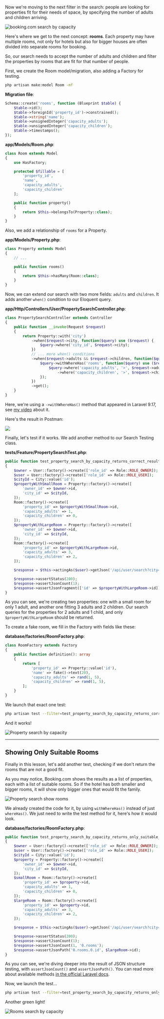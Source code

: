 Now we're moving to the next filter in the search: people are looking for properties fit for their needs of space, by specifying the number of adults and children arriving.

![booking.com search by capacity](images/booking-com-search-capacity.png)

Here's where we get to the next concept: **rooms**. Each property may have multiple rooms, not only for hotels but also for bigger houses are often divided into separate rooms for booking.

So, our search needs to accept the number of adults and children and filter the properties by rooms that are fit for that number of people.

First, we create the Room model/migration, also adding a Factory for testing.

```sh
php artisan make:model Room -mf
```

**Migration file**:
```php
Schema::create('rooms', function (Blueprint $table) {
    $table->id();
    $table->foreignId('property_id')->constrained();
    $table->string('name');
    $table->unsignedInteger('capacity_adults');
    $table->unsignedInteger('capacity_children');
    $table->timestamps();
});
```

**app/Models/Room.php**:
```php
class Room extends Model
{
    use HasFactory;

    protected $fillable = [
        'property_id',
        'name',
        'capacity_adults',
        'capacity_children'
    ];

    public function property()
    {
        return $this->belongsTo(Property::class);
    }
}
```

Also, we add a relationship of `rooms` for a Property.

**app/Models/Property.php**:
```php
class Property extends Model
{
    // ...

    public function rooms()
    {
        return $this->hasMany(Room::class);
    }
}
```

Now, we can extend our search with two more fields: `adults` and `children`. It adds another `when()` condition to our Eloquent query.

**app/Http/Controllers/User/PropertySearchController.php**:
```php
class PropertySearchController extends Controller
{
    public function __invoke(Request $request)
    {
        return Property::with('city')
            ->when($request->city, function($query) use ($request) {
                $query->where('city_id', $request->city);
            })
            // ... more when() conditions
            ->when($request->adults && $request->children, function($query) use ($request) {
                $query->withWhereHas('rooms', function($query) use ($request) {
                    $query->where('capacity_adults', '>', $request->adults)
                        ->where('capacity_children', '>', $request->children);
                });
            })
            ->get();
    }
}
```

Here, we're using a `->withWhereHas()` method that appeared in Laravel 9.17, see [my video](https://www.youtube.com/watch?v=ZEDUihpRQMM) about it.

Here's the result in Postman:

![](images/property-search-city-rooms.png)

Finally, let's test if it works. We add another method to our Search Testing class.

**tests/Feature/PropertySearchTest.php**:
```php
public function test_property_search_by_capacity_returns_correct_results(): void
{
    $owner = User::factory()->create(['role_id' => Role::ROLE_OWNER]);
    $user = User::factory()->create(['role_id' => Role::ROLE_USER]);
    $cityId = City::value('id');
    $propertyWithSmallRoom = Property::factory()->create([
        'owner_id' => $owner->id,
        'city_id' => $cityId,
    ]);
    Room::factory()->create([
        'property_id' => $propertyWithSmallRoom->id,
        'capacity_adults' => 1,
        'capacity_children' => 0,
    ]);
    $propertyWithLargeRoom = Property::factory()->create([
        'owner_id' => $owner->id,
        'city_id' => $cityId,
    ]);
    Room::factory()->create([
        'property_id' => $propertyWithLargeRoom->id,
        'capacity_adults' => 3,
        'capacity_children' => 2,
    ]);

    $response = $this->actingAs($user)->getJson('/api/user/search?city=' . $cityId . '&adults=2&children=1');

    $response->assertStatus(200);
    $response->assertJsonCount(1);
    $response->assertJsonFragment(['id' => $propertyWithLargeRoom->id]);
}
```

As you can see, we're creating two properties: one with a small room for only 1 adult, and another one fitting 3 adults and 2 children. Our search queries for the properties for 2 adults and 1 child, and only `$propertyWithLargeRoom` should be returned.

To create a fake room, we fill in the Factory with fields like these:

**database/factories/RoomFactory.php**:
```php
class RoomFactory extends Factory
{
    public function definition(): array
    {
        return [
            'property_id' => Property::value('id'),
            'name' => fake()->text(20),
            'capacity_adults' => rand(1, 5),
            'capacity_children' => rand(1, 5),
        ];
    }
}
```

We launch that exact one test: 

```sh
php artisan test --filter=test_property_search_by_capacity_returns_correct_results
```

And it works!

![Property search by capacity](images/property-search-capacity-test.png)

---

## Showing Only Suitable Rooms

Finally in this lesson, let's add another test, checking if we don't return the rooms that are not a good fit.

As you may notice, Booking.com shows the results as a list of properties, each with a list of suitable rooms. So if the hotel has both smaller and bigger rooms, it will show only bigger ones that would fit the family.

![Property search show rooms](images/property-search-show-rooms.png)

We already created the code for it, by using `withWhereHas()` instead of just `whereHas()`. We just need to write the test method for it, here's how it would look.

**database/factories/RoomFactory.php**:
```php
public function test_property_search_by_capacity_returns_only_suitable_rooms(): void
{
    $owner = User::factory()->create(['role_id' => Role::ROLE_OWNER]);
    $user = User::factory()->create(['role_id' => Role::ROLE_USER]);
    $cityId = City::value('id');
    $property = Property::factory()->create([
        'owner_id' => $owner->id,
        'city_id' => $cityId,
    ]);
    $smallRoom = Room::factory()->create([
        'property_id' => $property->id,
        'capacity_adults' => 1,
        'capacity_children' => 0,
    ]);
    $largeRoom = Room::factory()->create([
        'property_id' => $property->id,
        'capacity_adults' => 3,
        'capacity_children' => 2,
    ]);

    $response = $this->actingAs($user)->getJson('/api/user/search?city=' . $cityId . '&adults=2&children=1');

    $response->assertStatus(200);
    $response->assertJsonCount(1);
    $response->assertJsonCount(1, '0.rooms');
    $response->assertJsonPath('0.rooms.0.id', $largeRoom->id);
}
```

As you can see, we're diving deeper into the result of JSON structure testing, with `assertJsonCount()` and `assertJsonPath()`. You can read more about available methods [in the official Laravel docs](https://laravel.com/docs/10.x/http-tests).

Now, we launch the test...

```sh
php artisan test --filter=test_property_search_by_capacity_returns_only_suitable_rooms
```

Another green light!

![Rooms search by capacity](images/property-search-room-capacity-test.png)
